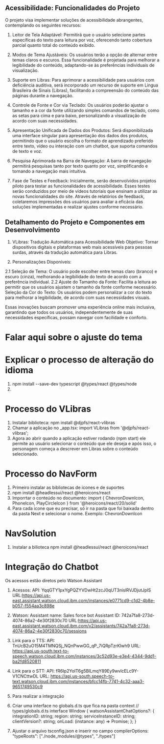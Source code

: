## Acessibilidade: Funcionalidades do Projeto

O projeto visa implementar soluções de acessibilidade abrangentes, contemplando os seguintes recursos:

1. Leitor de Tela Adaptável: Permitirá que o usuário selecione partes específicas do texto para leitura por voz, oferecendo tanto cobertura parcial quanto total do conteúdo exibido.

2. Modos de Tema Ajustáveis: Os usuários terão a opção de alternar entre temas claros e escuros. Essa funcionalidade é projetada para melhorar a legibilidade do conteúdo, adaptando-se às preferências individuais de visualização.

3. Suporte em Libras: Para aprimorar a acessibilidade para usuários com deficiência auditiva, será incorporado um recurso de suporte em Língua Brasileira de Sinais (Libras), facilitando a compreensão do conteúdo das páginas durante a navegação.

4. Controle de Fonte e Cor via Teclado: Os usuários poderão ajustar o tamanho e a cor da fonte utilizando simples comandos de teclado, como as setas para cima e para baixo, personalizando a visualização de acordo com suas necessidades.

5. Apresentação Unificada de Dados dos Produtos: Será disponibilizada uma interface singular para apresentação dos dados dos produtos, permitindo que o usuário escolha o formato de aprendizado preferido entre texto, vídeo ou interação com um chatbot, que suporta comandos de texto e voz.

6. Pesquisa Aprimorada na Barra de Navegação: A barra de navegação permitirá pesquisas tanto por texto quanto por voz, simplificando e tornando a navegação mais intuitiva.

7. Fase de Testes e Feedback: Inicialmente, serão desenvolvidos projetos piloto para testar as funcionalidades de acessibilidade. Esses testes serão conduzidos por meio de vídeos tutoriais que ensinam a utilizar as novas funcionalidades do site. Através de relatórios de feedback, coletaremos impressões dos usuários para avaliar a eficácia das soluções implementadas e realizar ajustes conforme necessário.

## Detalhamento do Projeto e Componentes em Desenvolvimento

1. VLibras: Tradução Automática para Acessibilidade Web
Objetivo: Tornar dispositivos digitais e plataformas web mais acessíveis para pessoas surdas, através da tradução automática para Libras.

2. Personalizações Disponíveis:

2.1 Seleção de Tema: O usuário pode escolher entre temas claro (branco) e escuro (cinza), melhorando a legibilidade do texto de acordo com a preferência individual.
2.2 Ajuste do Tamanho da Fonte: Facilita a leitura ao permitir que os usuários ajustem o tamanho da fonte conforme necessário.
Seleção da Cor do Texto: Os usuários podem personalizar a cor do texto para melhorar a legibilidade, de acordo com suas necessidades visuais.

Essas inovações buscam promover uma experiência online mais inclusiva, garantindo que todos os usuários, independentemente de suas necessidades específicas, possam navegar com facilidade e conforto.

# Falar aqui sobre o ajuste do tema


# Explicar o processo de alteração do idioma

1. npm install --save-dev typescript @types/react @types/node
2. 


# Processo do VLibras
1. Instalar biblioteca: npm install @djpfs/react-vlibras
2. Chamar a aplicação no _app.tsx: import VLibras from '@djpfs/react-vlibras';
3. Agora ao abrir quando a aplicação estiver rodando (npm start) ele permite ao usuário selecionar o conteúdo que ele
deseja e após isso, o personagem começa a descrever em Libras sobre o conteúdo selecionado.

# Processo do NavForm
1. Primeiro instalar as bibliotecas de icones e de suportes
2. npm install @headlessui/react @heroicons/react
3. Imporrtar o conteúdo no documento: import { ChevronDownIcon, PhoneIcon, PlayCircleIcon } from '@heroicons/react/20/solid'
4. Para cada icone que eu precisar, só ir na pasta que foi baixada dentro da pasta Next e selecionar o nome. Exemplo: ChevronDownIcon

# NavSolution
1. Instalar a bilioteca npm install @headlessui/react @heroicons/react


# Integração do Chatbot
Os acessos estão diretos pelo Watson Assistant

1. Acessos:
API: YqqGTY1pxYgPQZYVDwHt2zcJ0qUT3nislRVJDjutJplS
URL:https://api.us-east.assistant.watson.cloud.ibm.com/instances/e0771cd9-c1d2-4b8e-b057-f554aa3c898e

2. Watson:
Assistant name: Sales force bot
Assistant ID: 742a7fa8-273d-4074-86a2-4e30f2830c70
URL:https://api.us-east.assistant.watson.cloud.ibm.com/v2/assistants/742a7fa8-273d-4074-86a2-4e30f2830c70/sessions 

3. Link para o TTS:
API: TnUcB2uO15M4TMNQSj_NQnPwwGG_qP_7iQRpTzrKIwh9
URL: https://api.us-south.text-to-speech.watson.cloud.ibm.com/instances/3c52d93e-e3e4-4344-9dd1-ba2fd8520811

4. Link para o STT:
API: fR6Ip2YoIT6g5BILmqY89Ey9wvlcELc9Y-V1CNCttwDL
URL: https://api.us-south.speech-to-text.watson.cloud.ibm.com/instances/bfcc14fb-7741-4c32-aaa3-9651749530c9

5. Para realizar a integração
<script>
  window.watsonAssistantChatOptions = {
    integrationID: "7d8de930-1074-4862-94a9-31d2d9d27760", // The ID of this integration.
    region: "us-east", // The region your integration is hosted in.
    serviceInstanceID: "e0771cd9-c1d2-4b8e-b057-f554aa3c898e", // The ID of your service instance.
    onLoad: async (instance) => { await instance.render(); }
  };
  setTimeout(function(){
    const t=document.createElement('script');
    t.src="https://web-chat.global.assistant.watson.appdomain.cloud/versions/" + (window.watsonAssistantChatOptions.clientVersion || 'latest') + "/WatsonAssistantChatEntry.js";
    document.head.appendChild(t);
  });
</script>

6. Criar uma interface no globals.d.ts que fica na pasta context
// types/globals.d.ts
interface Window {
  watsonAssistantChatOptions?: {
    integrationID: string;
    region: string;
    serviceInstanceID: string;
    clientVersion?: string;
    onLoad: (instance: any) => Promise<void>;
  };
}

7. Ajustar o arquivo tsconfig.json e inserir no campo compilerOptions: "typeRoots": ["./node_modules/@types", "./types"]
